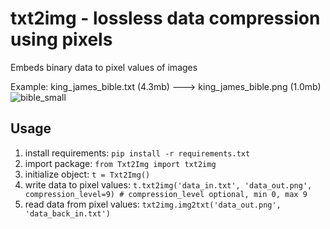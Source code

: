 # txt2img - lossless data compression using pixels
Embeds binary data to pixel values of images

Example:
king_james_bible.txt (4.3mb) ---> king_james_bible.png (1.0mb)
![bible_small](https://github.com/user-attachments/assets/9d47be7d-2c6d-4dd8-89c8-c90871dcd5fd)

## Usage
1. install requirements: ```pip install -r requirements.txt```
2. import package: ```from Txt2Img import txt2img```
3. initialize object: ```t = Txt2Img()```
4. write data to pixel values: ```t.txt2img('data_in.txt', 'data_out.png', compression_level=9) # compression_level optional, min 0, max 9```
5. read data from pixel values: ```txt2img.img2txt('data_out.png', 'data_back_in.txt')```
